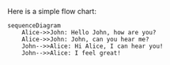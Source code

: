 Here is a simple flow chart:

```mermaid
sequenceDiagram
    Alice->>John: Hello John, how are you?
    Alice->>John: John, can you hear me?
    John-->>Alice: Hi Alice, I can hear you!
    John-->>Alice: I feel great!
```
